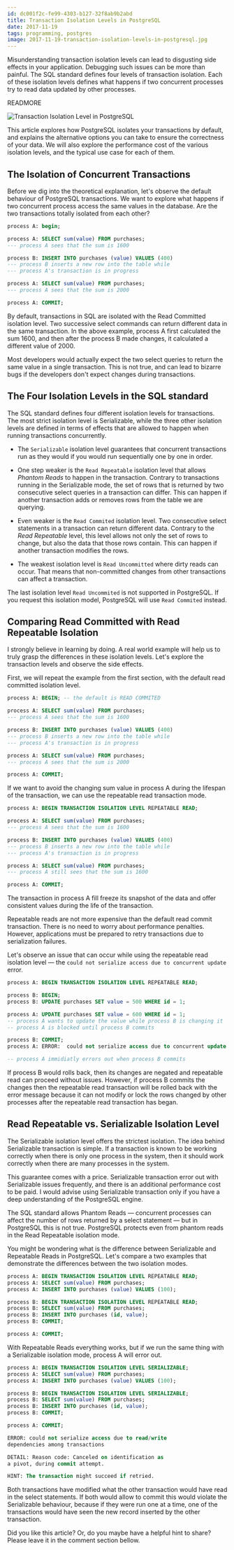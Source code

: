 ```yaml
---
id: dc001f2c-fe99-4303-b127-32f8ab9b2abd
title: Transaction Isolation Levels in PostgreSQL
date: 2017-11-19
tags: programming, postgres
image: 2017-11-19-transaction-isolation-levels-in-postgresql.jpg
---
```


Misunderstanding transaction isolation levels can lead to disgusting side
effects in your application. Debugging such issues can be more than painful. The
SQL standard defines four levels of transaction isolation. Each of these
isolation levels defines what happens if two concurrent processes try to read
data updated by other processes.

READMORE

![Transaction Isolation Level in PostgreSQL](2017-11-19-transaction-isolation-levels-in-postgresql.jpg)

This article explores how PostgreSQL isolates your transactions by default, and
explains the alternative options you can take to ensure the correctness of your
data. We will also explore the performance cost of the various isolation levels,
and the typical use case for each of them.

## The Isolation of Concurrent Transactions

Before we dig into the theoretical explanation, let's observe the default
behaviour of PostgreSQL transactions. We want to explore what happens if two
concurrent process access the same values in the database. Are the two
transactions totally isolated from each other?

``` sql
process A: begin;

process A: SELECT sum(value) FROM purchases;
--- process A sees that the sum is 1600

process B: INSERT INTO purchases (value) VALUES (400)
--- process B inserts a new row into the table while
--- process A's transaction is in progress

process A: SELECT sum(value) FROM purchases;
--- process A sees that the sum is 2000

process A: COMMIT;
```

By default, transactions in SQL are isolated with the Read Committed isolation
level. Two successive select commands can return different data in the same
transaction. In the above example, process A first calculated the sum 1600, and
then after the process B made changes, it calculated a different value of 2000.

Most developers would actually expect the two select queries to return the same
value in a single transaction. This is not true, and can lead to bizarre bugs if
the developers don't expect changes during transactions.

## The Four Isolation Levels in the SQL standard

The SQL standard defines four different isolation levels for transactions. The
most strict isolation level is Serializable, while the three other isolation
levels are defined in terms of effects that are allowed to happen when running
transactions concurrently.

- The `Serializable` isolation level guarantees that concurrent transactions run
as they would if you would run sequentially one by one in order.

- One step weaker is the `Read Repeatable` isolation level that allows _Phantom
Reads_ to happen in the transaction. Contrary to transactions running in the
Serializable mode, the set of rows that is returned by two consecutive select
queries in a transaction can differ. This can happen if another transaction adds
or removes rows from the table we are querying.

- Even weaker is the `Read Commited` isolation level. Two consecutive select
statements in a transaction can return different data. Contrary to the *Read
Repeatable* level, this level allows not only the set of rows to change, but also
the data that those rows contain. This can happen if another transaction
modifies the rows.

- The weakest isolation level is `Read Uncommitted` where dirty reads can occur.
That means that non-committed changes from other transactions can affect a
transaction.

The last isolation level `Read Uncommited` is not supported in PostgreSQL. If
you request this isolation model, PostgreSQL will use `Read Commited` instead.

## Comparing Read Committed with Read Repeatable Isolation

I strongly believe in learning by doing. A real world example will help us to
truly grasp the differences in these isolation levels. Let's explore the
transaction levels and observe the side effects.

First, we will repeat the example from the first section, with the default read
committed isolation level.

``` sql
process A: BEGIN; -- the default is READ COMMITED

process A: SELECT sum(value) FROM purchases;
--- process A sees that the sum is 1600

process B: INSERT INTO purchases (value) VALUES (400)
--- process B inserts a new row into the table while
--- process A's transaction is in progress

process A: SELECT sum(value) FROM purchases;
--- process A sees that the sum is 2000

process A: COMMIT;
```

If we want to avoid the changing sum value in process A during the lifespan of
the transaction, we can use the repeatable read transaction mode.

``` sql
process A: BEGIN TRANSACTION ISOLATION LEVEL REPEATABLE READ;

process A: SELECT sum(value) FROM purchases;
--- process A sees that the sum is 1600

process B: INSERT INTO purchases (value) VALUES (400)
--- process B inserts a new row into the table while
--- process A's transaction is in progress

process A: SELECT sum(value) FROM purchases;
--- process A still sees that the sum is 1600

process A: COMMIT;
```

The transaction in process A fill freeze its snapshot of the data and offer
consistent values during the life of the transaction.

Repeatable reads are not more expensive than the default read commit transaction.
There is no need to worry about performance penalties. However, applications
must be prepared to retry transactions due to serialization failures.

Let's observe an issue that can occur while using the repeatable read isolation
level — the `could not serialize access due to concurrent update` error.

``` sql
process A: BEGIN TRANSACTION ISOLATION LEVEL REPEATABLE READ;

process B: BEGIN;
process B: UPDATE purchases SET value = 500 WHERE id = 1;

process A: UPDATE purchases SET value = 600 WHERE id = 1;
-- process A wants to update the value while process B is changing it
-- process A is blocked until process B commits

process B: COMMIT;
process A: ERROR:  could not serialize access due to concurrent update

-- process A immidiatly errors out when process B commits
```

If process B would rolls back, then its changes are negated and repeatable read
can proceed without issues. However, if process B commits the changes then the
repeatable read transaction will be rolled back with the error message because
it can not modify or lock the rows changed by other processes after the
repeatable read transaction has began.

## Read Repeatable vs. Serializable Isolation Level

The Serializable isolation level offers the strictest isolation. The idea behind
Serializable transaction is simple. If a transaction is known to be working
correctly when there is only one process in the system, then it should work
correctly when there are many processes in the system.

This guarantee comes with a price. Serializable transaction error out with
Serializable issues frequently, and there is an additional performance cost to
be paid. I would advise using Serializable transaction only if you have a deep
understanding of the PostgreSQL engine.

The SQL standard allows Phantom Reads — concurrent processes can affect the
number of rows returned by a select statement — but in PostgreSQL this is not
true. PostgreSQL protects even from phantom reads in the Read Repeatable
isolation mode.

You might be wondering what is the difference between Serializable and Repeatable
Reads in PostgreSQL. Let's compare a two examples that demonstrate the
differences between the two isolation modes.

``` sql
process A: BEGIN TRANSACTION ISOLATION LEVEL REPEATABLE READ;
process A: SELECT sum(value) FROM purchases;
process A: INSERT INTO purchases (value) VALUES (100);

process B: BEGIN TRANSACTION ISOLATION LEVEL REPEATABLE READ;
process B: SELECT sum(value) FROM purchases;
process B: INSERT INTO purchases (id, value);
process B: COMMIT;

process A: COMMIT;
```

With Repeatable Reads everything works, but if we run the same thing with a
Serializable isolation mode, process A will error out.

``` sql
process A: BEGIN TRANSACTION ISOLATION LEVEL SERIALIZABLE;
process A: SELECT sum(value) FROM purchases;
process A: INSERT INTO purchases (value) VALUES (100);

process B: BEGIN TRANSACTION ISOLATION LEVEL SERIALIZABLE;
process B: SELECT sum(value) FROM purchases;
process B: INSERT INTO purchases (id, value);
process B: COMMIT;

process A: COMMIT;

ERROR: could not serialize access due to read/write
dependencies among transactions

DETAIL: Reason code: Canceled on identification as
a pivot, during commit attempt.

HINT: The transaction might succeed if retried.
```

Both transactions have modified what the other transaction would have read in
the select statements. If both would allow to commit this would violate the
Serializable behaviour, because if they were run one at a time, one of the
transactions would have seen the new record inserted by the other transaction.

Did you like this article? Or, do you maybe have a helpful hint to share? Please
leave it in the comment section bellow.

